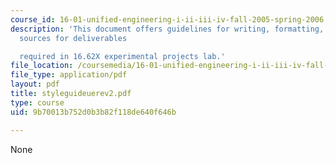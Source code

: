 ```yaml
---
course_id: 16-01-unified-engineering-i-ii-iii-iv-fall-2005-spring-2006
description: 'This document offers guidelines for writing, formatting, and citing
  sources for deliverables

  required in 16.62X experimental projects lab.'
file_location: /coursemedia/16-01-unified-engineering-i-ii-iii-iv-fall-2005-spring-2006/9b70013b752d0b3b82f118de640f646b_styleguideuerev2.pdf
file_type: application/pdf
layout: pdf
title: styleguideuerev2.pdf
type: course
uid: 9b70013b752d0b3b82f118de640f646b

---
```

None